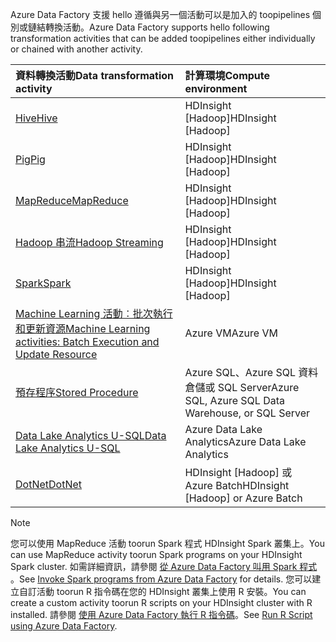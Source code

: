 <span data-ttu-id="f1688-101">Azure Data Factory 支援 hello 遵循與另一個活動可以是加入的 toopipelines 個別或鏈結轉換活動。</span><span class="sxs-lookup"><span data-stu-id="f1688-101">Azure Data Factory supports hello following transformation activities that can be added toopipelines either individually or chained with another activity.</span></span>

| <span data-ttu-id="f1688-102">資料轉換活動</span><span class="sxs-lookup"><span data-stu-id="f1688-102">Data transformation activity</span></span> | <span data-ttu-id="f1688-103">計算環境</span><span class="sxs-lookup"><span data-stu-id="f1688-103">Compute environment</span></span> |
|:--- |:--- |
| [<span data-ttu-id="f1688-104">Hive</span><span class="sxs-lookup"><span data-stu-id="f1688-104">Hive</span></span>](../articles/data-factory/data-factory-hive-activity.md) |<span data-ttu-id="f1688-105">HDInsight [Hadoop]</span><span class="sxs-lookup"><span data-stu-id="f1688-105">HDInsight [Hadoop]</span></span> |
| [<span data-ttu-id="f1688-106">Pig</span><span class="sxs-lookup"><span data-stu-id="f1688-106">Pig</span></span>](../articles/data-factory/data-factory-pig-activity.md) |<span data-ttu-id="f1688-107">HDInsight [Hadoop]</span><span class="sxs-lookup"><span data-stu-id="f1688-107">HDInsight [Hadoop]</span></span> |
| [<span data-ttu-id="f1688-108">MapReduce</span><span class="sxs-lookup"><span data-stu-id="f1688-108">MapReduce</span></span>](../articles/data-factory/data-factory-map-reduce.md) |<span data-ttu-id="f1688-109">HDInsight [Hadoop]</span><span class="sxs-lookup"><span data-stu-id="f1688-109">HDInsight [Hadoop]</span></span> |
| [<span data-ttu-id="f1688-110">Hadoop 串流</span><span class="sxs-lookup"><span data-stu-id="f1688-110">Hadoop Streaming</span></span>](../articles/data-factory/data-factory-hadoop-streaming-activity.md) |<span data-ttu-id="f1688-111">HDInsight [Hadoop]</span><span class="sxs-lookup"><span data-stu-id="f1688-111">HDInsight [Hadoop]</span></span> |
| [<span data-ttu-id="f1688-112">Spark</span><span class="sxs-lookup"><span data-stu-id="f1688-112">Spark</span></span>](../articles/data-factory/data-factory-spark.md) | <span data-ttu-id="f1688-113">HDInsight [Hadoop]</span><span class="sxs-lookup"><span data-stu-id="f1688-113">HDInsight [Hadoop]</span></span> |
| [<span data-ttu-id="f1688-114">Machine Learning 活動︰批次執行和更新資源</span><span class="sxs-lookup"><span data-stu-id="f1688-114">Machine Learning activities: Batch Execution and Update Resource</span></span>](../articles/data-factory/data-factory-azure-ml-batch-execution-activity.md) |<span data-ttu-id="f1688-115">Azure VM</span><span class="sxs-lookup"><span data-stu-id="f1688-115">Azure VM</span></span> |
| [<span data-ttu-id="f1688-116">預存程序</span><span class="sxs-lookup"><span data-stu-id="f1688-116">Stored Procedure</span></span>](../articles/data-factory/data-factory-stored-proc-activity.md) |<span data-ttu-id="f1688-117">Azure SQL、Azure SQL 資料倉儲或 SQL Server</span><span class="sxs-lookup"><span data-stu-id="f1688-117">Azure SQL, Azure SQL Data Warehouse, or SQL Server</span></span> |
| [<span data-ttu-id="f1688-118">Data Lake Analytics U-SQL</span><span class="sxs-lookup"><span data-stu-id="f1688-118">Data Lake Analytics U-SQL</span></span>](../articles/data-factory/data-factory-usql-activity.md) |<span data-ttu-id="f1688-119">Azure Data Lake Analytics</span><span class="sxs-lookup"><span data-stu-id="f1688-119">Azure Data Lake Analytics</span></span> |
| [<span data-ttu-id="f1688-120">DotNet</span><span class="sxs-lookup"><span data-stu-id="f1688-120">DotNet</span></span>](../articles/data-factory/data-factory-use-custom-activities.md) |<span data-ttu-id="f1688-121">HDInsight [Hadoop] 或 Azure Batch</span><span class="sxs-lookup"><span data-stu-id="f1688-121">HDInsight [Hadoop] or Azure Batch</span></span> |

> [!NOTE]
> <span data-ttu-id="f1688-122">您可以使用 MapReduce 活動 toorun Spark 程式 HDInsight Spark 叢集上。</span><span class="sxs-lookup"><span data-stu-id="f1688-122">You can use MapReduce activity toorun Spark programs on your HDInsight Spark cluster.</span></span> <span data-ttu-id="f1688-123">如需詳細資訊，請參閱 [從 Azure Data Factory 叫用 Spark 程式](../articles/data-factory/data-factory-spark.md) 。</span><span class="sxs-lookup"><span data-stu-id="f1688-123">See [Invoke Spark programs from Azure Data Factory](../articles/data-factory/data-factory-spark.md) for details.</span></span>
> <span data-ttu-id="f1688-124">您可以建立自訂活動 toorun R 指令碼在您的 HDInsight 叢集上使用 R 安裝。</span><span class="sxs-lookup"><span data-stu-id="f1688-124">You can create a custom activity toorun R scripts on your HDInsight cluster with R installed.</span></span> <span data-ttu-id="f1688-125">請參閱 [使用 Azure Data Factory 執行 R 指令碼](https://github.com/Azure/Azure-DataFactory/tree/master/Samples/RunRScriptUsingADFSample)。</span><span class="sxs-lookup"><span data-stu-id="f1688-125">See [Run R Script using Azure Data Factory](https://github.com/Azure/Azure-DataFactory/tree/master/Samples/RunRScriptUsingADFSample).</span></span>
> 
> 

